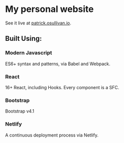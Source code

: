# My personal website

See it live at [patrick.osullivan.io](http://patrick.osullivan.io).

## Built Using:

### Modern Javascript

ES6+ syntax and patterns, via Babel and Webpack.

### React

16+ React, including Hooks. Every component is a SFC.

### Bootstrap

Bootstrap v4.1

### Netlify

A continuous deployment process via Netlify.
